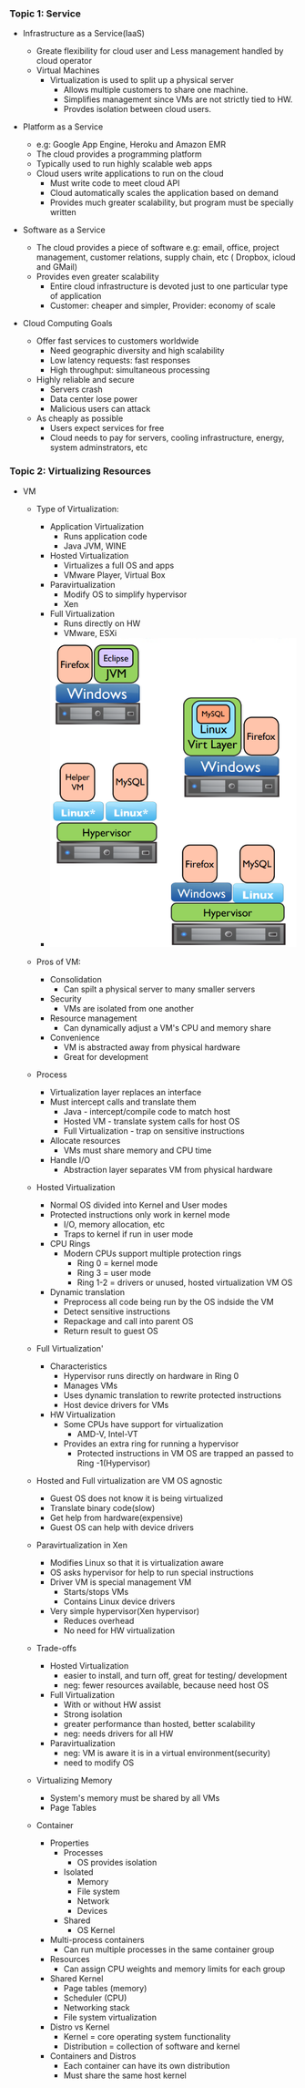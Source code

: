 
### Topic 1: Service

* Infrastructure as a Service(IaaS)
  * Greate flexibility for cloud user and Less management handled by cloud operator
  * Virtual Machines
    * Virtualization is used to split up a physical server
      * Allows multiple customers to share one machine.
      * Simplifies management since VMs are not strictly tied to HW.
      * Provdes isolation between cloud users.
      
* Platform as a Service
  * e.g: Google App Engine, Heroku and Amazon EMR
  * The cloud provides a programming platform
  * Typically used to run highly scalable web apps
  * Cloud users write applications to run on the cloud 
    * Must write code to meet cloud API 
    * Cloud automatically scales the application based on demand 
    * Provides much greater scalability, but program must be specially written

* Software as a Service
  * The cloud provides a piece of software
    e.g: email, office, project management, customer relations, supply chain, etc ( Dropbox, icloud and GMail)
  * Provides even greater scalability
    * Entire cloud infrastructure is devoted just to one particular type of application 
    * Customer: cheaper and simpler, Provider: economy of scale

* Cloud Computing Goals
  * Offer fast services to customers worldwide
    * Need geographic diversity and high scalability
    * Low latency requests: fast responses
    * High throughput: simultaneous processing
  * Highly reliable and secure
    * Servers crash
    * Data center lose power
    * Malicious users can attack
  * As cheaply as possible
    * Users expect services for free
    * Cloud needs to pay for servers, cooling infrastructure, energy, system adminstrators, etc

  

### Topic 2: Virtualizing Resources

* VM
  * Type of Virtualization:
    * Application Virtualization
      * Runs application code
      * Java JVM, WINE
    * Hosted Virtualization
      * Virtualizes a full OS and apps
      * VMware Player, Virtual Box
    * Paravirtualization
      * Modify OS to simplify hypervisor
      * Xen
    * Full Virtualization
      * Runs directly on HW
      * VMware, ESXi
    * ![](https://github.com/unlimitediw/DistributedSystemLearn/blob/master/Image/VMTypes.PNG)

  * Pros of VM:
    * Consolidation
      * Can spilt a physical server to many smaller servers
    * Security
      * VMs are isolated from one another
    * Resource management
      * Can dynamically adjust a VM's CPU and memory share
    * Convenience
      * VM is abstracted away from physical hardware
      * Great for development
  * Process
    * Virtualization layer replaces an interface
    * Must intercept calls and translate them
      * Java - intercept/compile code to match host
      * Hosted VM - translate system calls for host OS
      * Full Virtualization - trap on sensitive instructions
    * Allocate resources
      * VMs must share memory and CPU time
    * Handle I/O
      * Abstraction layer separates VM from physical hardware
  * Hosted Virtualization
    * Normal OS divided into Kernel and User modes
    * Protected instructions only work in kernel mode
      * I/O, memory allocation, etc
      * Traps to kernel if run in user mode
    * CPU Rings
      * Modern CPUs support multiple protection rings
        * Ring 0 = kernel mode
        * Ring 3 = user mode
        * Ring 1-2 = drivers or unused, hosted virtualization VM OS
    * Dynamic translation
      * Preprocess all code being run by the OS indside the VM
      * Detect sensitive instructions
      * Repackage and call into parent OS
      * Return result to guest OS
  * Full Virtualization'
    * Characteristics
      * Hypervisor runs directly on hardware in Ring 0
      * Manages VMs
      * Uses dynamic translation to rewrite protected instructions
      * Host device drivers for VMs
    * HW Virtualization
      * Some CPUs have support for virtualization
        * AMD-V, Intel-VT
      * Provides an extra ring for running a hypervisor
        * Protected instructions in VM OS are trapped an passed to Ring -1(Hypervisor)
  * Hosted and Full virtualization are VM OS agnostic
    * Guest OS does not know it is being virtualized
    * Translate binary code(slow)
    * Get help from hardware(expensive)
    * Guest OS can help with device drivers
  * Paravirtualization in Xen
    * Modifies Linux so that it is virtualization aware
    * OS asks hypervisor for help to run special instructions
    * Driver VM is special management VM
      * Starts/stops VMs
      * Contains Linux device drivers
    * Very simple hypervisor(Xen hypervisor)
      * Reduces overhead
      * No need for HW virtualization
  * Trade-offs
    * Hosted Virtualization
      * easier to install, and turn off, great for testing/ development
      * neg: fewer resources available, because need host OS
    * Full Virtualization
      * With or without HW assist
      * Strong isolation
      * greater performance than hosted, better scalability
      * neg: needs drivers for all HW
    * Paravirtualization
      * neg: VM is aware it is in a virtual environment(security)
      * need to modify OS
  * Virtualizing Memory
    * System's memory must be shared by all VMs
    * Page Tables
  * Container
    * Properties
      * Processes
        * OS provides isolation
      * Isolated
        * Memory 
        * File system
        * Network
        * Devices
      * Shared
        * OS Kernel
    * Multi-process containers
      * Can run multiple processes in the same container group
    * Resources
      * Can assign CPU weights and memory limits for each group
    * Shared Kernel
      * Page tables (memory)
      * Scheduler (CPU)
      * Networking stack
      * File system virtualization
    * Distro vs Kernel
      * Kernel = core operating system functionality
      * Distribution = collection of software and kernel
    * Containers and Distros
      * Each container can have its own distribution
      * Must share the same host kernel
      
    
      

 
  
